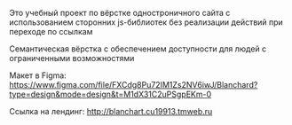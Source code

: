 Это учебный проект по вёрстке одностроничного сайта с использованием сторонних js-библиотек без реализации действий при переходе по ссылкам

Семантическая вёрстка с обеспечением доступности для людей с ограниченными возможностями

Mакет в Figma: https://www.figma.com/file/FXCdg8Pu72IM1Zs2NV6iwJ/Blanchard?type=design&mode=design&t=M1dX31C2uPSgpEKm-0

Ссылка на лендинг: http://blanchart.cu19913.tmweb.ru
